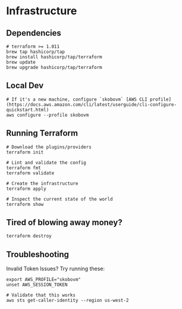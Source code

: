 # Infrastructure

## Dependencies
```
# terraform >= 1.011
brew tap hashicorp/tap
brew install hashicorp/tap/terraform
brew update
brew upgrade hashicorp/tap/terraform
```

## Local Dev
```
# If it's a new machine, configure `skobovm` [AWS CLI profile](https://docs.aws.amazon.com/cli/latest/userguide/cli-configure-quickstart.html)
aws configure --profile skobovm
```

## Running Terraform
```
# Download the plugins/providers
terraform init

# Lint and validate the config
terraform fmt
terraform validate

# Create the infrastructure
terraform apply

# Inspect the current state of the world
terraform show
```

## Tired of blowing away money?
```
terraform destroy
```

## Troubleshooting

Invalid Token Issues? Try running these:
```
export AWS_PROFILE="skobovm"
unset AWS_SESSION_TOKEN

# Validate that this works
aws sts get-caller-identity --region us-west-2
```
